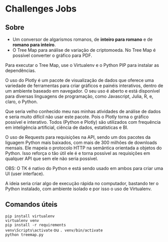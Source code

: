 # Challenges Jobs

## Sobre

- Um conversor de algarismos romanos, de **inteiro para romano** e de **romano para inteiro**.
- O Tree Map para análise de variação de criptomoeda.
No Tree Map é possível converter o gráfico para PDF.

Para executar o Tree Map, use o Virtualenv e o Python PIP para instalar as dependências.

O uso do Plotly é um pacote de visualização de dados que oferece uma variedade de ferramentas para criar gráficos e painéis interativos, dentro de um ambiente baseado em navegador. O seu uso é aberto e está disponível para diversas linguagens de programação, como Javascript, Julia, R, e, claro, o Python.

Que seria velho conhecido meu nas minhas atividades de análise de dados e seria muito difícil não usar este pacote. Pois o Plotly torna o gráfico possível e interativo. Todos (Python e Plotly) são utilizados com frequência em inteligência artificial, ciência de dados, estatísticas e BI.

O uso de Requests para requisições na API, sendo um dos pacotes da liguagem Python mais baixados, com mais de 300 milhões de downloads mensais. Ele mapeia o protocolo HTTP na semântica orientada a objetos do Python. Isso reforça o tão útil ele é e torna possível as requisições em qualquer API que sem ele não seria possível.

OBS: O TK é nativo do Python e está sendo usado em ambos para criar uma UI (user interface).

A ideia seria criar algo de execução rápida no computador, bastando ter o Python instalado, com ambiente isolado e por isso o uso de Virtualenv.

## Comandos úteis

`pip install virtualenv`  
`virtualenv venv`  
`pip install -r requirements`  
`venv\Scripts\activate` ou `. venv/bin/activate`  
`python treemap.py`  
